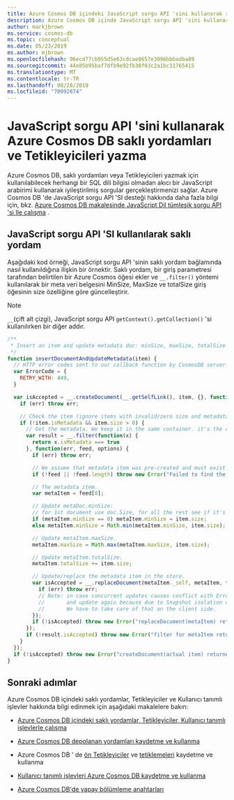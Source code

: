 ```yaml
---
title: Azure Cosmos DB içindeki JavaScript sorgu API 'sini kullanarak saklı yordamları ve Tetikleyicileri yazma
description: Azure Cosmos DB içinde JavaScript sorgu API 'sini kullanarak saklı yordamları ve Tetikleyicileri yazmayı öğrenin
author: markjbrown
ms.service: cosmos-db
ms.topic: conceptual
ms.date: 05/23/2019
ms.author: mjbrown
ms.openlocfilehash: 96ecd77cb955d5e63cdcae8657e3096bbbadba89
ms.sourcegitcommit: 44e85b95baf7dfb9e92fb38f03c2a1bc31765415
ms.translationtype: MT
ms.contentlocale: tr-TR
ms.lasthandoff: 08/28/2019
ms.locfileid: "70092874"
---
```

# <a name="how-to-write-stored-procedures-and-triggers-in-azure-cosmos-db-by-using-the-javascript-query-api"></a>JavaScript sorgu API 'sini kullanarak Azure Cosmos DB saklı yordamları ve Tetikleyicileri yazma

Azure Cosmos DB, saklı yordamları veya Tetikleyicileri yazmak için kullanılabilecek herhangi bir SQL dili bilgisi olmadan akıcı bir JavaScript arabirimi kullanarak iyileştirilmiş sorgular gerçekleştirmenizi sağlar. Azure Cosmos DB 'de JavaScript sorgu API 'SI desteği hakkında daha fazla bilgi için, bkz. [Azure Cosmos DB makalesinde JavaScript Dil tümleşik sorgu API 'si Ile çalışma](javascript-query-api.md) .

## <a id="stored-procedures"></a>JavaScript sorgu API 'SI kullanılarak saklı yordam

Aşağıdaki kod örneği, JavaScript sorgu API 'sinin saklı yordam bağlamında nasıl kullanıldığına ilişkin bir örnektir. Saklı yordam, bir giriş parametresi tarafından belirtilen bir Azure Cosmos öğesi ekler ve `__.filter()` yöntemi kullanılarak bir meta veri belgesini MinSize, MaxSize ve totalSize giriş öğesinin size özelliğine göre güncelleştirir.

> [!NOTE]
> `__`(çift alt çizgi), JavaScript sorgu API `getContext().getCollection()` 'si kullanılırken bir diğer addır.

```javascript
/**
 * Insert an item and update metadata doc: minSize, maxSize, totalSize based on item.size.
 */
function insertDocumentAndUpdateMetadata(item) {
  // HTTP error codes sent to our callback function by CosmosDB server.
  var ErrorCode = {
    RETRY_WITH: 449,
  }

  var isAccepted = __.createDocument(__.getSelfLink(), item, {}, function(err, item, options) {
    if (err) throw err;

    // Check the item (ignore items with invalid/zero size and metadata itself) and call updateMetadata.
    if (!item.isMetadata && item.size > 0) {
      // Get the metadata. We keep it in the same container. it's the only item that has .isMetadata = true.
      var result = __.filter(function(x) {
        return x.isMetadata === true
      }, function(err, feed, options) {
        if (err) throw err;

        // We assume that metadata item was pre-created and must exist when this script is called.
        if (!feed || !feed.length) throw new Error("Failed to find the metadata item.");

        // The metadata item.
        var metaItem = feed[0];

        // Update metaDoc.minSize:
        // for 1st document use doc.Size, for all the rest see if it's less than last min.
        if (metaItem.minSize == 0) metaItem.minSize = item.size;
        else metaItem.minSize = Math.min(metaItem.minSize, item.size);

        // Update metaItem.maxSize.
        metaItem.maxSize = Math.max(metaItem.maxSize, item.size);

        // Update metaItem.totalSize.
        metaItem.totalSize += item.size;

        // Update/replace the metadata item in the store.
        var isAccepted = __.replaceDocument(metaItem._self, metaItem, function(err) {
          if (err) throw err;
          // Note: in case concurrent updates causes conflict with ErrorCode.RETRY_WITH, we can't read the meta again
          //       and update again because due to Snapshot isolation we will read same exact version (we are in same transaction).
          //       We have to take care of that on the client side.
        });
        if (!isAccepted) throw new Error("replaceDocument(metaItem) returned false.");
      });
      if (!result.isAccepted) throw new Error("filter for metaItem returned false.");
    }
  });
  if (!isAccepted) throw new Error("createDocument(actual item) returned false.");
}
```

## <a name="next-steps"></a>Sonraki adımlar

Azure Cosmos DB içindeki saklı yordamlar, Tetikleyiciler ve Kullanıcı tanımlı işlevler hakkında bilgi edinmek için aşağıdaki makalelere bakın:

* [Azure Cosmos DB içindeki saklı yordamlar, Tetikleyiciler, Kullanıcı tanımlı işlevlerle çalışma](how-to-use-stored-procedures-triggers-udfs.md)

* [Azure Cosmos DB depolanan yordamları kaydetme ve kullanma](how-to-use-stored-procedures-triggers-udfs.md#stored-procedures)

* Azure Cosmos DB ' de [ön Tetikleyiciler](how-to-use-stored-procedures-triggers-udfs.md#pre-triggers) ve [tetiklemeleri](how-to-use-stored-procedures-triggers-udfs.md#post-triggers) kaydetme ve kullanma

* [Kullanıcı tanımlı işlevleri Azure Cosmos DB kaydetme ve kullanma](how-to-use-stored-procedures-triggers-udfs.md#udfs)

* [Azure Cosmos DB'de yapay bölümleme anahtarları](synthetic-partition-keys.md)
